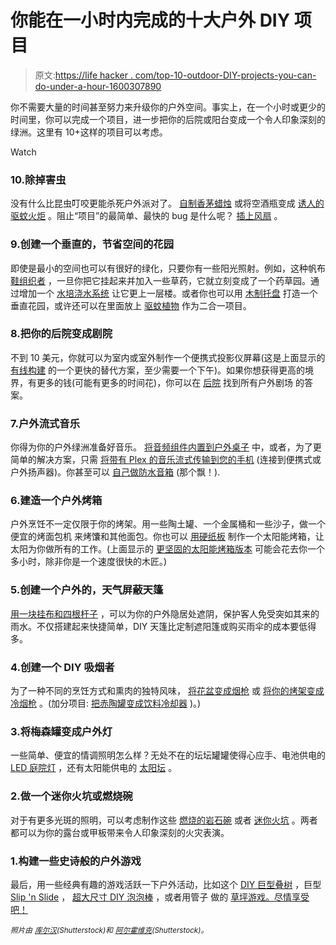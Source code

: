 # 你能在一小时内完成的十大户外 DIY 项目

> 原文:[https://life hacker . com/top-10-outdoor-DIY-projects-you-can-do-under-a-hour-1600307890](https://lifehacker.com/top-10-outdoor-diy-projects-you-can-do-in-under-an-hour-1600307890)

你不需要大量的时间甚至努力来升级你的户外空间。事实上，在一个小时或更少的时间里，你可以完成一个项目，进一步把你的后院或阳台变成一个令人印象深刻的绿洲。这里有 10+这样的项目可以考虑。

Watch

### 10.除掉害虫

没有什么比昆虫叮咬更能杀死户外派对了。 [自制香茅蜡烛](http://lifehacker.com/diy-citronella-candles-cheaply-banish-mosquitoes-5320810) 或将空酒瓶变成 [诱人的驱蚊火炬](http://lifehacker.com/turn-a-used-wine-bottle-into-a-stylish-mosquito-repell-5827992) 。阻止“项目”的最简单、最快的 bug 是什么呢？ [插上风扇](http://lifehacker.com/keep-mosquitoes-away-with-a-fan-813282325) 。

### 9.创建一个垂直的，节省空间的花园

即使是最小的空间也可以有很好的绿化，只要你有一些阳光照射。例如，这种帆布 [鞋组织者](http://lifehacker.com/turn-a-shoe-organizer-into-a-vertical-herb-garden-5311492) ，一旦你把它挂起来并加入一些草药，它就立刻变成了一个药草园。通过增加一个 [水培浇水系统](http://lifehacker.com/build-a-hydroponic-standing-herb-garden-1598760494) 让它更上一层楼。或者你也可以用 [木制托盘](https://lifehacker.com/turn-a-wood-pallet-into-a-vertical-garden-to-liven-up-a-5796535) 打造一个垂直花园，或许还可以在里面放上 [驱蚊植物](http://lifehacker.com/repel-mosquitoes-with-these-4-plants-290677) 作为二合一项目。

### 8.把你的后院变成剧院

不到 10 美元，你就可以为室内或室外制作一个便携式投影仪屏幕(这是上面显示的 [有线构建](http://archive.wired.com/geekdad/2009/05/lights-cameras-insect-repellent-how-to-build-your-own-outdoor-movie-theater/) 的一个更快的替代方案，至少需要一个下午)。如果你想获得更高的境界，有更多的钱(可能有更多的时间花)，你可以在 [后院](http://backyardtheater.com/) 找到所有户外剧场 的答案。

### 7.户外流式音乐

你得为你的户外绿洲准备好音乐。 [将音频组件内置到户外桌子](http://lifehacker.com/stream-music-outdoors-with-an-amp-and-airport-express-b-5932949) 中，或者，为了更简单的解决方案，只需 [将带有 Plex 的音乐流式传输到您的手机](https://lifehacker.com/how-to-stream-your-media-from-home-to-your-phone-anywhe-5821512) (连接到便携式或户外扬声器)。你甚至可以 [自己做防水音箱](http://lifehacker.com/make-a-floating-waterproof-speaker-5817175) (那个飘！).

### 6.建造一个户外烤箱

户外烹饪不一定仅限于你的烤架。用一些陶土罐、一个金属桶和一些沙子，做一个便宜的烤面包机 来烤馕和其他面包。你也可以 [用硬纸板](http://lifehacker.com/diy-cardboard-box-solar-oven-396136) 制作一个太阳能烤箱，让太阳为你做所有的工作。(上面显示的 [更坚固的太阳能烤箱版本](http://lifehacker.com/build-a-sturdy-solar-oven-for-efficient-cooking-outdoor-5963965) 可能会花去你一个多小时，除非你是一个速度很快的木匠。)

### 5.创建一个户外的，天气屏蔽天篷

[用一块挂布和四根杆子](http://lifehacker.com/create-your-own-cheap-weather-shielding-outdoor-canopy-5556566) ，可以为你的户外隐居处遮阴，保护客人免受突如其来的雨水。不仅搭建起来快捷简单，DIY 天篷比定制遮阳篷或购买雨伞的成本要低得多。

### 4.创建一个 DIY 吸烟者

为了一种不同的烹饪方式和熏肉的独特风味， [将花盆变成烟枪](http://lifehacker.com/make-a-diy-flower-pot-smoker-5576506) 或 [将你的烤架变成冷烟枪](https://lifehacker.com/transform-your-backyard-grill-into-a-cold-smoker-5933210) 。(加分项目: [把赤陶罐变成饮料冷却器](http://lifehacker.com/keep-your-drinks-and-food-cool-in-the-sun-with-a-no-ele-5916868) )。)

### 3.将梅森罐变成户外灯

一些简单、便宜的情调照明怎么样？无处不在的坛坛罐罐使得心应手、电池供电的 [LED 庭院灯](http://www.evilmadscientist.com/2008/quick-easy-temporary-and-beautiful-led-garden-lights/) ，还有太阳能供电的 [太阳坛](http://lifehacker.com/create-your-own-sun-jar-lifehacker-edition-5315357) 。

### 2.做一个迷你火坑或燃烧碗

对于有更多光斑的照明，可以考虑制作这些 [燃烧的岩石碗](http://lifehacker.com/these-diy-flaming-rock-bowls-light-up-your-backyard-or-5857375) 或者 [迷你火坑](http://lifehacker.com/build-a-stylish-portable-fire-pit-on-the-cheap-5641533) 。两者都可以为你的露台或甲板带来令人印象深刻的火灾表演。

### 1.构建一些史诗般的户外游戏

最后，用一些经典有趣的游戏活跃一下户外活动，比如这个 [DIY 巨型叠树](http://lifehacker.com/diy-giant-jenga-is-a-great-outdoor-game-5955566) ，巨型 [Slip 'n Slide](https://lifehacker.com/build-a-diy-slip-n-slide-for-mega-sized-fun-5589078) ， [超大尺寸 DIY 泡泡棒](http://lifehacker.com/create-enormous-bubbles-with-a-super-size-diy-bubble-wa-5618447) ，或者用管子 做的 [草坪游戏。尽情享受吧！](http://lifehacker.com/turn-scrap-pipe-into-a-lawn-game-5612912)

<small>*照片由*</small> [<small>*库尔汉*</small>](http://www.shutterstock.com/pic.mhtml?id=152822789&src=id)<small>*(Shutterstock)和*</small> [<small>*阿尔霍维克*</small>](http://www.shutterstock.com/pic.mhtml?id=80207635&src=id)<small>*(Shutterstock)。*</small>